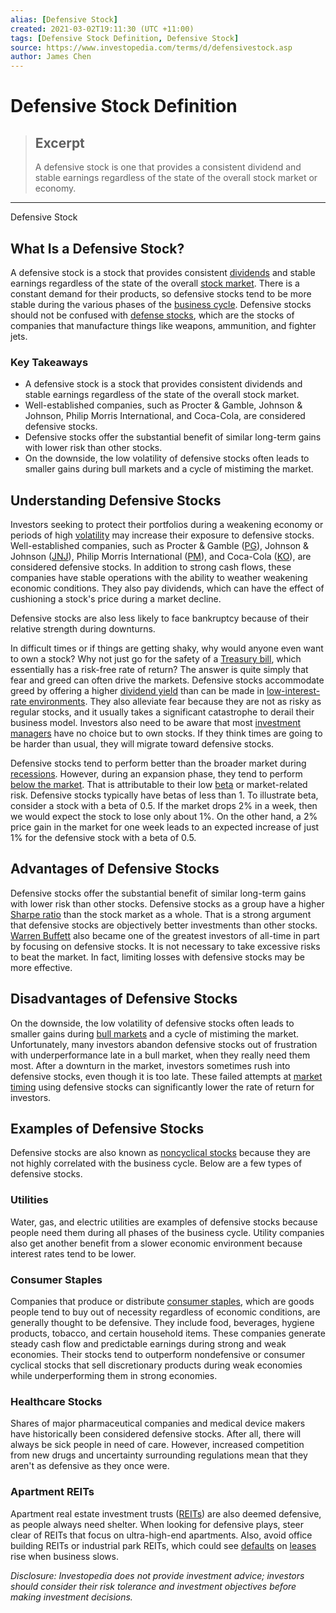 ```yaml
---
alias: [Defensive Stock]
created: 2021-03-02T19:11:30 (UTC +11:00)
tags: [Defensive Stock Definition, Defensive Stock]
source: https://www.investopedia.com/terms/d/defensivestock.asp
author: James Chen
---
```


# Defensive Stock Definition

> ## Excerpt
> A defensive stock is one that provides a consistent dividend and stable earnings regardless of the state of the overall stock market or economy.

---

Defensive Stock
## What Is a Defensive Stock?

A defensive stock is a stock that provides consistent [dividends](https://www.investopedia.com/terms/d/dividend.asp) and stable earnings regardless of the state of the overall [stock market](https://www.investopedia.com/terms/s/stockmarket.asp). There is a constant demand for their products, so defensive stocks tend to be more stable during the various phases of the [business cycle](https://www.investopedia.com/terms/b/businesscycle.asp). Defensive stocks should not be confused with [defense stocks](https://www.investopedia.com/news/us-defense-stocks-could-rally-year-end/), which are the stocks of companies that manufacture things like weapons, ammunition, and fighter jets.

### Key Takeaways

-   A defensive stock is a stock that provides consistent dividends and stable earnings regardless of the state of the overall stock market.
-   Well-established companies, such as Procter & Gamble, Johnson & Johnson, Philip Morris International, and Coca-Cola, are considered defensive stocks.
-   Defensive stocks offer the substantial benefit of similar long-term gains with lower risk than other stocks.
-   On the downside, the low volatility of defensive stocks often leads to smaller gains during bull markets and a cycle of mistiming the market.

## Understanding Defensive Stocks

Investors seeking to protect their portfolios during a weakening economy or periods of high [volatility](https://www.investopedia.com/terms/v/volatility.asp) may increase their exposure to defensive stocks. Well-established companies, such as Procter & Gamble ([PG](https://www.investopedia.com/markets/quote?tvwidgetsymbol=PG)), Johnson & Johnson ([JNJ](https://www.investopedia.com/markets/quote?tvwidgetsymbol=jnj)), Philip Morris International ([PM](https://www.investopedia.com/markets/quote?tvwidgetsymbol=pm)), and Coca-Cola ([KO](https://www.investopedia.com/markets/quote?tvwidgetsymbol=ko)), are considered defensive stocks. In addition to strong cash flows, these companies have stable operations with the ability to weather weakening economic conditions. They also pay dividends, which can have the effect of cushioning a stock's price during a market decline.

Defensive stocks are also less likely to face bankruptcy because of their relative strength during downturns.

In difficult times or if things are getting shaky, why would anyone even want to own a stock? Why not just go for the safety of a [Treasury bill](https://www.investopedia.com/terms/t/treasurybill.asp), which essentially has a risk-free rate of return? The answer is quite simply that fear and greed can often drive the markets. Defensive stocks accommodate greed by offering a higher [dividend yield](https://www.investopedia.com/terms/d/dividendyield.asp) than can be made in [low-interest-rate environments](https://www.investopedia.com/terms/l/low-interest-rate-environment.asp). They also alleviate fear because they are not as risky as regular stocks, and it usually takes a significant catastrophe to derail their business model. Investors also need to be aware that most [investment managers](https://www.investopedia.com/terms/i/investment-manager.asp) have no choice but to own stocks. If they think times are going to be harder than usual, they will migrate toward defensive stocks.

Defensive stocks tend to perform better than the broader market during [recessions](https://www.investopedia.com/terms/r/recession.asp). However, during an expansion phase, they tend to perform [below the market](https://www.investopedia.com/terms/b/belowthemarket.asp). That is attributable to their low [beta](https://www.investopedia.com/terms/b/beta.asp) or market-related risk. Defensive stocks typically have betas of less than 1. To illustrate beta, consider a stock with a beta of 0.5. If the market drops 2% in a week, then we would expect the stock to lose only about 1%. On the other hand, a 2% price gain in the market for one week leads to an expected increase of just 1% for the defensive stock with a beta of 0.5.

## Advantages of Defensive Stocks

Defensive stocks offer the substantial benefit of similar long-term gains with lower risk than other stocks. Defensive stocks as a group have a higher [Sharpe ratio](https://www.investopedia.com/terms/s/sharperatio.asp) than the stock market as a whole. That is a strong argument that defensive stocks are objectively better investments than other stocks. [Warren Buffett](https://www.investopedia.com/articles/01/071801.asp) also became one of the greatest investors of all-time in part by focusing on defensive stocks. It is not necessary to take excessive risks to beat the market. In fact, limiting losses with defensive stocks may be more effective.

## Disadvantages of Defensive Stocks

On the downside, the low volatility of defensive stocks often leads to smaller gains during [bull markets](https://www.investopedia.com/terms/b/bullmarket.asp) and a cycle of mistiming the market. Unfortunately, many investors abandon defensive stocks out of frustration with underperformance late in a bull market, when they really need them most. After a downturn in the market, investors sometimes rush into defensive stocks, even though it is too late. These failed attempts at [market timing](https://www.investopedia.com/terms/m/markettiming.asp) using defensive stocks can significantly lower the rate of return for investors.

## Examples of Defensive Stocks

Defensive stocks are also known as [noncyclical stocks](https://www.investopedia.com/articles/00/082800.asp) because they are not highly correlated with the business cycle. Below are a few types of defensive stocks.

### Utilities

Water, gas, and electric utilities are examples of defensive stocks because people need them during all phases of the business cycle. Utility companies also get another benefit from a slower economic environment because interest rates tend to be lower.

### Consumer Staples

Companies that produce or distribute [consumer staples](https://www.investopedia.com/terms/c/consumerstaples.asp), which are goods people tend to buy out of necessity regardless of economic conditions, are generally thought to be defensive. They include food, beverages, hygiene products, tobacco, and certain household items. These companies generate steady cash flow and predictable earnings during strong and weak economies. Their stocks tend to outperform nondefensive or consumer cyclical stocks that sell discretionary products during weak economies while underperforming them in strong economies.

### Healthcare Stocks

Shares of major pharmaceutical companies and medical device makers have historically been considered defensive stocks. After all, there will always be sick people in need of care. However, increased competition from new drugs and uncertainty surrounding regulations mean that they aren't as defensive as they once were.

### Apartment REITs

Apartment real estate investment trusts ([REITs](https://www.investopedia.com/terms/r/reit.asp)) are also deemed defensive, as people always need shelter. When looking for defensive plays, steer clear of REITs that focus on ultra-high-end apartments. Also, avoid office building REITs or industrial park REITs, which could see [defaults](https://www.investopedia.com/terms/d/default2.asp) on [leases](https://www.investopedia.com/terms/l/lease.asp) rise when business slows.

_Disclosure: Investopedia does not provide investment advice; investors should consider their risk tolerance and investment objectives before making investment decisions._
